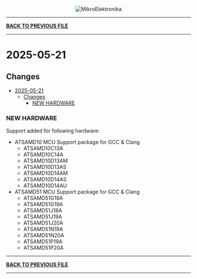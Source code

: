 <p align="center">
  <img src="http://www.mikroe.com/img/designs/beta/logo_small.png?raw=true" alt="MikroElektronika"/>
</p>

---

**[BACK TO PREVIOUS FILE](../changelog.md)**

---

# 2025-05-21

## Changes

- [2025-05-21](#2025-05-21)
  - [Changes](#changes)
    - [NEW HARDWARE](#new-hardware)

### NEW HARDWARE

Support added for following hardware:

+ ATSAMD10 MCU Support package for GCC & Clang
  + ATSAMD10C13A
  + ATSAMD10C14A
  + ATSAMD10D13AM
  + ATSAMD10D13AS
  + ATSAMD10D14AM
  + ATSAMD10D14AS
  + ATSAMD10D14AU
+ ATSAMD51 MCU Support package for GCC & Clang
  + ATSAMD51G18A
  + ATSAMD51G19A
  + ATSAMD51J18A
  + ATSAMD51J19A
  + ATSAMD51J20A
  + ATSAMD51N19A
  + ATSAMD51N20A
  + ATSAMD51P19A
  + ATSAMD51P20A

---

**[BACK TO PREVIOUS FILE](../changelog.md)**

---
